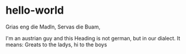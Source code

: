 # hello-world

Grias eng die Madln, Servas die Buam,

I'm an austrian guy and this Heading is not german, but in our dialect.
It means: Greats to the ladys, hi to the boys
